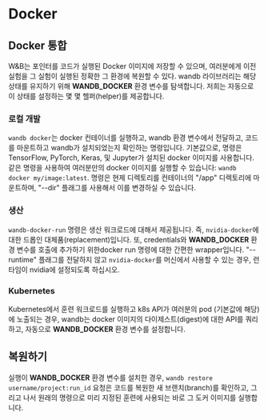# Docker

## **Docker 통합**

W&B는 포인터를 코드가 실행된 Docker 이미지에 저장할 수 있으며, 여러분에게 이전 실험을 그 실험이 실행된 정확한 그 환경에 복원할 수 있다. wandb 라이브러리는 해당 상태를 유지하기 위해 **WANDB\_DOCKER** 환경 변수를 탐색합니다. 저희는 자동으로 이 상태를 설정하는 몇 몇 헬퍼\(helper\)를 제공합니다.

###  **로컬 개발**

 `wandb docker`는 docker 컨테이너를 실행하고, wandb 환경 변수에서 전달하고, 코드를 마운트하고 wandb가 설치되었는지 확인하는 명령입니다. 기본값으로, 명령은 TensorFlow, PyTorch, Keras, 및 Jupyter가 설치된 docker 이미지를 사용합니다. 같은 명령을 사용하여 여러분만의 docker 이미지를 실행할 수 있습니다: `wandb docker my/image:latest`. 명령은 현제 디렉토리를 컨테이너의 "/app" 디렉토리에 마운트하며, "--dir" 플래그를 사용해서 이를 변경하실 수 있습니다.

### **생산**

`wandb-docker-run` 명령은 생산 워크로드에 대해서 제공됩니다. 즉, `nvidia-docker`에 대한 드롭인 대체품\(replacement\)입니다. 또, credentials와 **WANDB\_DOCKER** 환경 변수를 호출에 추가하기 위한docker run 명령에 대한 간편한 wrapper입니다. "--runtime" 플래그를 전달하지 않고 `nvidia-docker`를 머신에서 사용할 수 있는 경우, 런타임이 nvidia에 설정되도록 하십시오.  


### Kubernetes

Kubernetes에서 훈련 워크로드를 실행하고 k8s API가 여러분의 pod \(기본값에 해당\)에 노출되는 경우, wandb는 docker 이미지의 다이제스트\(digest\)에 대한 API를 쿼리하고, 자동으로 **WANDB\_DOCKER** 환경 변수를 설정합니다.

##  **복원하기**

실행이 **WANDB\_DOCKER** 환경 변수를 설치한 경우, `wandb restore username/project:run_id` 요청은 코드를 복원한 새 브랜치\(branch\)를 확인하고, 그리고 나서 원래의 명령으로 미리 지정된 훈련에 사용되는 바로 그 도커 이미지를 실행합니다.   


